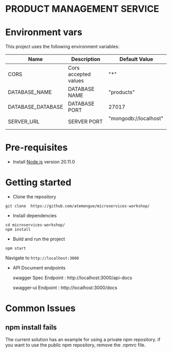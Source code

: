 # PRODUCT MANAGEMENT SERVICE

# Environment vars
This project uses the following environment variables:

| Name                          | Description                         | Default Value                                  |
| ----------------------------- | ------------------------------------| -----------------------------------------------|
|CORS           | Cors accepted values            | "*"      |
|DATABASE_NAME           | DATABASE   NAME           | "products"      |
|DATABASE_DATABASE           | DATABASE   PORT           | 27017      |
|SERVER_URL           | SERVER   PORT           | "mongodb://localhost"      |


# Pre-requisites
- Install [Node.js](https://nodejs.org/en/) version 20.11.0


# Getting started
- Clone the repository
```
git clone  https://github.com/atemengue/microservices-workshop/
```
- Install dependencies
```
cd microservices-workshop/
npm install
```
- Build and run the project
```
npm start
```
  Navigate to `http://localhost:3000`

- API Document endpoints

  swagger Spec Endpoint : http://localhost:3000/api-docs 

  swagger-ui  Endpoint : http://localhost:3000/docs 

# Common Issues

## npm install fails
The current solution has an example for using a private npm repository. if you want to use the public npm repository, remove the .npmrc file.


